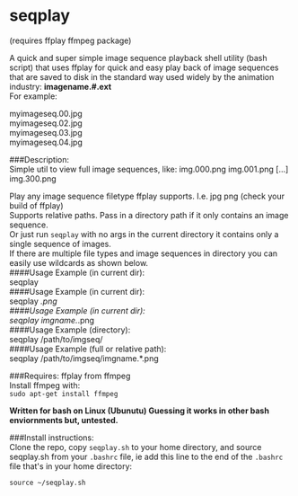 # seqplay
(requires ffplay ffmpeg package)  

A quick and super simple image sequence playback shell utility (bash script) that uses ffplay for quick and easy play back of image sequences that are saved to disk in the standard way used widely by the animation industry:   **imagename.#.ext**  
For example:  

myimageseq.00.jpg  
myimageseq.02.jpg  
myimageseq.03.jpg  
myimageseq.04.jpg  
   
###Description:  
Simple util to view full image sequences, like:  img.000.png  img.001.png  [...]  img.300.png  

Play any image sequence filetype ffplay supports. I.e. jpg png (check your build of ffplay)   
Supports relative paths. Pass in a directory path if it only contains an image sequence.  
Or just run `seqplay` with no args in the current directory it contains only a single sequence of images.  
If there are multiple file types and image sequences in directory you can easily use wildcards as shown below.  
####Usage Example (in current dir):  
	seqplay  
####Usage Example (in current dir):  
	seqplay *.png  
####Usage Example (in current dir):  
	seqplay imgname.*.png  
####Usage Example (directory):  
	seqplay /path/to/imgseq/  
####Usage Example (full or relative path):  
	seqplay /path/to/imgseq/imgname.*.png  

###Requires: 
ffplay from ffmpeg   
Install ffmpeg with:  
	`sudo apt-get install ffmpeg`  

**Written for bash on Linux (Ubunutu) Guessing it works in other bash enviornments but, untested.**  

###Install instructions:  
Clone the repo, copy `seqplay.sh` to your home directory, and source seqplay.sh from your `.bashrc` file, ie add this line to the end of the `.bashrc` file that's in your home directory:  

`source ~/seqplay.sh`

